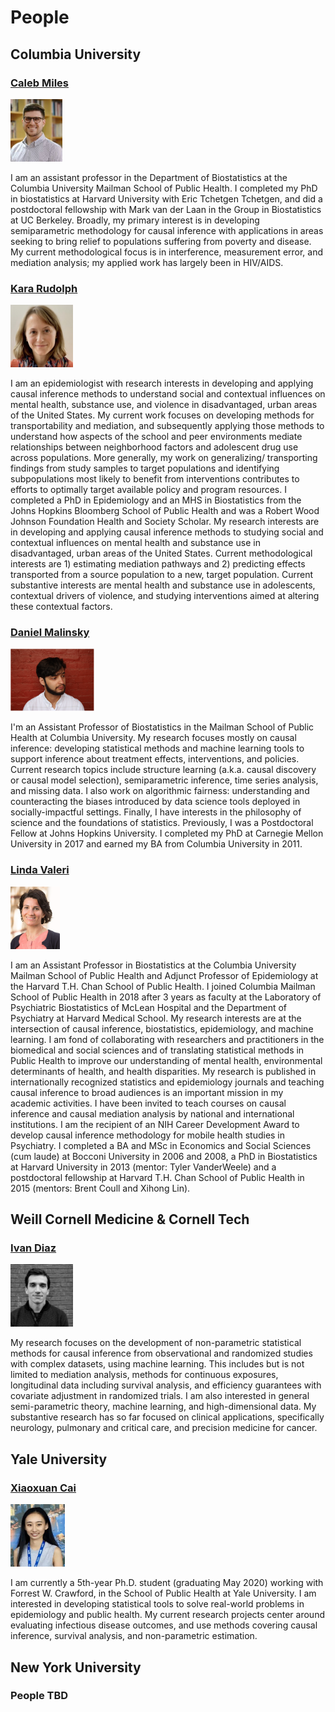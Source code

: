 # People

## Columbia University

### [Caleb Miles](https://calebhmiles.github.io/)

[<img src="/assets/img/calebmiles.jpeg" alt="drawing" height="100"/>](https://calebhmiles.github.io/)

I am an assistant professor in the Department of Biostatistics at the Columbia University Mailman School of Public Health. I completed my PhD in biostatistics at Harvard University with Eric Tchetgen Tchetgen, and did a postdoctoral fellowship with Mark van der Laan in the Group in Biostatistics at UC Berkeley. Broadly, my primary interest is in developing semiparametric methodology for causal inference with applications in areas seeking to bring relief to populations suffering from poverty and disease. My current methodological focus is in interference, measurement error, and mediation analysis; my applied work has largely been in HIV/AIDS.

### [Kara Rudolph](https://kararudolph.github.io/)

[<img src="/assets/img/kararudolph.jpg" alt="drawing" height="100"/>](https://kararudolph.github.io/)

I am an epidemiologist with research interests in developing and applying causal inference methods to understand social and contextual influences on mental health, substance use, and violence in disadvantaged, urban areas of the United States. My current work focuses on developing methods for transportability and mediation, and subsequently applying those methods to understand how aspects of the school and peer environments mediate relationships between neighborhood factors and adolescent drug use across populations. More generally, my work on generalizing/ transporting findings from study samples to target populations and identifying subpopulations most likely to benefit from interventions contributes to efforts to optimally target available policy and program resources. I completed a PhD in Epidemiology and an MHS in Biostatistics from the Johns Hopkins Bloomberg School of Public Health and was a Robert Wood Johnson Foundation Health and Society Scholar. My research interests are in developing and applying causal inference methods to studying social and contextual influences on mental health and substance use in disadvantaged, urban areas of the United States. Current methodological interests are 1) estimating mediation pathways and 2) predicting effects transported from a source population to a new, target population. Current substantive interests are mental health and substance use in adolescents, contextual drivers of violence, and studying interventions aimed at altering these contextual factors.

### [Daniel Malinsky](http://www.dmalinsky.com/)

[<img src="/assets/img/danielmalinsky.png" alt="drawing" height="100"/>](http://www.dmalinsky.com/)

I'm an Assistant Professor of Biostatistics in the Mailman School of Public Health at Columbia University. My research focuses mostly on causal inference: developing statistical methods and machine learning tools to support inference about treatment effects, interventions, and policies. Current research topics include structure learning (a.k.a. causal discovery or causal model selection), semiparametric inference, time series analysis, and missing data. I also work on algorithmic fairness: understanding and counteracting the biases introduced by data science tools deployed in socially-impactful settings. Finally, I have interests in the philosophy of science and the foundations of statistics. Previously, I was a Postdoctoral Fellow at Johns Hopkins University. I completed my PhD at Carnegie Mellon University in 2017 and earned my BA from Columbia University in 2011.

### [Linda Valeri](https://www.lindavaleri.com/)

[<img src="/assets/img/Valeri.jpg" alt="drawing" height="100"/>](https://www.lindavaleri.com/)

I am an Assistant Professor in Biostatistics at the Columbia University Mailman School of Public Health and Adjunct Professor of Epidemiology at the Harvard T.H. Chan School of Public Health. I joined Columbia Mailman School of Public Health in 2018 after 3 years as faculty at the Laboratory of Psychiatric Biostatistics of McLean Hospital and the Department of Psychiatry at Harvard Medical School. My research interests are at the intersection of causal inference, biostatistics, epidemiology, and machine learning. I am fond of collaborating with researchers and practitioners in the biomedical and social sciences and of translating statistical methods in Public Health to improve our understanding of mental health, environmental determinants of health, and health disparities. My research is published in internationally recognized statistics and epidemiology journals and  teaching causal inference to broad audiences is an important mission in my academic activities. I have been invited to teach courses on causal inference and causal mediation analysis by national and international institutions.  I am the recipient of an NIH Career Development Award to develop causal inference methodology for mobile health studies in Psychiatry. I completed a BA and MSc in Economics and Social Sciences (cum laude) at Bocconi University in 2006 and 2008, a PhD in Biostatistics at Harvard University in 2013 (mentor: Tyler VanderWeele) and a postdoctoral fellowship at Harvard T.H. Chan School of Public Health in 2015 (mentors: Brent Coull and Xihong Lin).   

## Weill Cornell Medicine & Cornell Tech

### [Ivan Diaz](https://www.idiaz.xyz/)

[<img src="/assets/img/ivandiaz.jpeg" alt="drawing" height="100"/>](https://www.idiaz.xyz/)

My research focuses on the development of non-parametric statistical methods for causal inference from observational and randomized studies with complex datasets, using machine learning. This includes but is not limited to mediation analysis, methods for continuous exposures, longitudinal data including survival analysis, and efficiency guarantees with covariate adjustment in randomized trials. I am also interested in general semi-parametric theory, machine learning, and high-dimensional data. My substantive research has so far focused on clinical applications, specifically neurology, pulmonary and critical care, and precision medicine for cancer.

## Yale University

### [Xiaoxuan Cai](https://xiaoxuan-cai.github.io/)

[<img src="/assets/img/xiaoxuancai.jpeg" alt="drawing" height="100"/>](https://xiaoxuan-cai.github.io/)

I am currently a 5th-year Ph.D. student (graduating May 2020) working with Forrest W. Crawford, in the School of Public Health at Yale University. I am interested in developing statistical tools to solve real-world problems in epidemiology and public health. My current research projects center around evaluating infectious disease outcomes, and use methods covering causal inference, survival analysis, and non-parametric estimation.

## New York University

### People TBD
